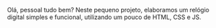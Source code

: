 Olá, pessoal tudo bem?
Neste pequeno projeto, elaboramos um relógio digital simples e funcional, utilizando um pouco de HTML, CSS e JS.
